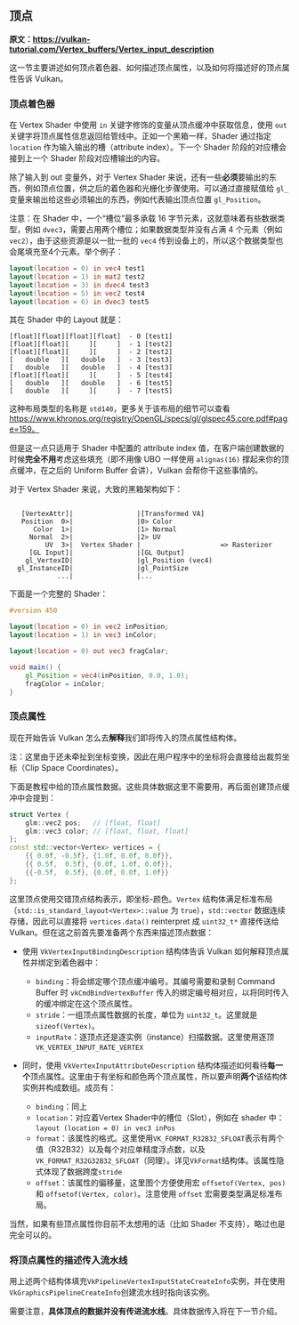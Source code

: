 ## 顶点

**原文：https://vulkan-tutorial.com/Vertex_buffers/Vertex_input_description**

这一节主要讲述如何顶点着色器、如何描述顶点属性，以及如何将描述好的顶点属性告诉 Vulkan。



### 顶点着色器

在 Vertex Shader 中使用 `in` 关键字修饰的变量从顶点缓冲中获取信息，使用 `out` 关键字将顶点属性信息返回给管线中。正如一个黑箱一样，Shader 通过指定 `location` 作为输入输出的槽（attribute index）。下一个 Shader 阶段的对应槽会接到上一个 Shader 阶段对应槽输出的内容。

除了输入到 out 变量外，对于 Vertex Shader 来说，还有一些**必须**要输出的东西，例如顶点位置，供之后的着色器和光栅化步骤使用。可以通过直接赋值给 `gl_` 变量来输出给这些必须输出的东西，例如代表输出顶点位置 `gl_Position`。

注意：在 Shader 中，一个“槽位”最多承载 16 字节元素，这就意味着有些数据类型，例如 `dvec3`，需要占用两个槽位；如果数据类型并没有占满 4 个元素（例如 `vec2`），由于这些资源是以一批一批的 `vec4` 传到设备上的，所以这个数据类型也会尾填充至4个元素。举个例子：

```GLSL
layout(location = 0) in vec4 test1
layout(location = 1) in mat2 test2
layout(location = 3) in dvec4 test3
layout(location = 5) in vec2 test4
layout(location = 6) in dvec3 test5
```

其在 Shader 中的 Layout 就是：

```
[float][float][float][float]  - 0 [test1]
[float][float][     ][     ]  - 1 [test2]
[float][float][     ][     ]  - 2 [test2]
[   double   ][   double   ]  - 3 [test3]
[   double   ][   double   ]  - 4 [test3]
[float][float][     ][     ]  - 5 [test4]
[   double   ][   double   ]  - 6 [test5]
[   double   ][     ][     ]  - 7 [test5]
```

这种布局类型的名称是 `std140`，更多关于该布局的细节可以查看 https://www.khronos.org/registry/OpenGL/specs/gl/glspec45.core.pdf#page=159。

但是这一点只适用于 Shader 中配置的 attribute index 值，在客户端创建数据的时候**完全不用**考虑这些填充（即不用像 UBO 一样使用 `alignas(16)` 撑起来你的顶点缓冲，在之后的 Uniform Buffer 会讲），Vulkan 会帮你干这些事情的。

对于 Vertex Shader 来说，大致的黑箱架构如下：

```

   [VertexAttr]|                |[Transformed VA]
   Position  0>|                |0> Color
      Color  1>|                |1> Normal
     Normal  2>|                |2> UV
         UV  3>|  Vertex Shader |                    => Rasterizer
     [GL Input]|                |[GL Output]
    gl_VertexID|                |gl_Position (vec4)
  gl_InstanceID|                |gl_PointSize
            ...|                |...
```

下面是一个完整的 Shader：

```GLSL
#version 450

layout(location = 0) in vec2 inPosition;
layout(location = 1) in vec3 inColor;

layout(location = 0) out vec3 fragColor;

void main() {
    gl_Position = vec4(inPosition, 0.0, 1.0);
    fragColor = inColor;
}
```



### 顶点属性

现在开始告诉 Vulkan 怎么去**解释**我们即将传入的顶点属性结构体。

注：这里由于还未牵扯到坐标变换，因此在用户程序中的坐标将会直接给出裁剪坐标（Clip Space Coordinates）。

下面是教程中给的顶点属性数据。这些具体数据这里不需要用，再后面创建顶点缓冲中会提到：

```c++
struct Vertex {
    glm::vec2 pos;   // [float, float]
    glm::vec3 color; // [float, float, float]
};
const std::vector<Vertex> vertices = {
    {{ 0.0f, -0.5f}, {1.0f, 0.0f, 0.0f}},
    {{ 0.5f,  0.5f}, {0.0f, 1.0f, 0.0f}},
    {{-0.5f,  0.5f}, {0.0f, 0.0f, 1.0f}}
};
```

这里顶点使用交错顶点结构表示，即坐标-颜色。`Vertex` 结构体满足标准布局（`std::is_standard_layout<Vertex>::value` 为 `true`），`std::vector` 数据连续存储，因此可以直接将 `vertices.data()` reinterpret 成 `uint32_t*` 直接传送给 Vulkan。但在这之前首先要准备两个东西来描述顶点数据：

* 使用 `VkVertexInputBindingDescription` 结构体告诉 Vulkan 如何解释顶点属性并绑定到着色器中：
  * `binding`：将会绑定哪个顶点缓冲编号。其编号需要和录制 Command Buffer 时 `vkCmdBindVertexBuffer` 传入的绑定编号相对应，以将同时传入的缓冲绑定在这个顶点属性。
  * `stride`：一组顶点属性数据的长度，单位为 `uint32_t`。这里就是 `sizeof(Vertex)`。
  * `inputRate`：逐顶点还是逐实例（instance）扫描数据。这里使用逐顶`VK_VERTEX_INPUT_RATE_VERTEX`

* 同时，使用 `VkVertexInputAttributeDescription` 结构体描述如何看待**每一个**顶点属性。这里由于有坐标和颜色两个顶点属性，所以要声明**两个**该结构体实例并构成数组。成员有：
  * `binding`：同上
  * `location`：对应着Vertex Shader中的槽位（Slot），例如在 shader 中：`layout (location = 0) in vec3 inPos`
  * `format`：该属性的格式。这里使用`VK_FORMAT_R32B32_SFLOAT`表示有两个值（R32B32）以及每个对应单精度浮点数，以及`VK_FORMAT_R32G32B32_SFLOAT`（同理）。详见`VkFormat`结构体。该属性隐式体现了数据跨度`stride`
  * `offset`：该属性的偏移量，这里图个方便使用宏 `offsetof(Vertex, pos)` 和 `offsetof(Vertex, color)`。注意使用 `offset` 宏需要类型满足标准布局。

当然，如果有些顶点属性你目前不太想用的话（比如 Shader 不支持），略过也是完全可以的。



### 将顶点属性的描述传入流水线

用上述两个结构体填充`VkPipelineVertexInputStateCreateInfo`实例，并在使用`VkGraphicsPipelineCreateInfo`创建流水线时指向该实例。

需要注意，**具体顶点的数据并没有传进流水线**。具体数据传入将在下一节介绍。


